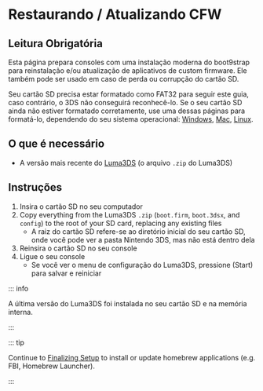 # Restaurando / Atualizando CFW

## Leitura Obrigatória

Esta página prepara consoles com uma instalação moderna do boot9strap para reinstalação e/ou atualização de aplicativos de custom firmware. Ele também pode ser usado em caso de perda ou corrupção do cartão SD.

Seu cartão SD precisa estar formatado como FAT32 para seguir este guia, caso contrário, o 3DS não conseguirá reconhecê-lo. Se o seu cartão SD ainda não estiver formatado corretamente, use uma dessas páginas para formatá-lo, dependendo do seu sistema operacional: [Windows](formatting-sd-\(windows\)), [Mac](formatting-sd-\(mac\)), [Linux](formatting-sd-\(linux\)).

## O que é necessário

- A versão mais recente do [Luma3DS](https://github.com/LumaTeam/Luma3DS/releases/latest) (o arquivo `.zip` do Luma3DS)

## Instruções

1. Insira o cartão SD no seu computador
2. Copy everything from the Luma3DS `.zip` (`boot.firm`, `boot.3dsx`, and `config`) to the root of your SD card, replacing any existing files
    - A raiz do cartão SD refere-se ao diretório inicial do seu cartão SD, onde você pode ver a pasta Nintendo 3DS, mas não está dentro dela
3. Reinsira o cartão SD no seu console
4. Ligue o seu console
    - Se você ver o menu de configuração do Luma3DS, pressione (Start) para salvar e reiniciar

::: info

A última versão do Luma3DS foi instalada no seu cartão SD e na memória interna.

:::

::: tip

Continue to [Finalizing Setup](finalizing-setup) to install or update homebrew applications (e.g. FBI, Homebrew Launcher).

:::
